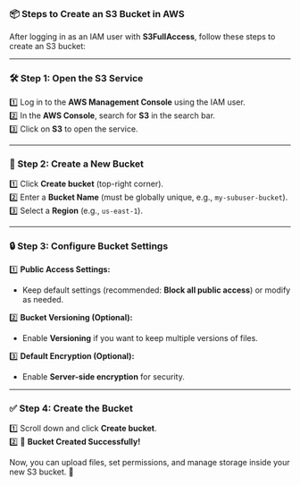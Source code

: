 ### **📦 Steps to Create an S3 Bucket in AWS**  

After logging in as an IAM user with **S3FullAccess**, follow these steps to create an S3 bucket:

---

### **🛠 Step 1: Open the S3 Service**  
1️⃣ Log in to the **AWS Management Console** using the IAM user.  
2️⃣ In the **AWS Console**, search for **S3** in the search bar.  
3️⃣ Click on **S3** to open the service.  

---

### **📌 Step 2: Create a New Bucket**  
1️⃣ Click **Create bucket** (top-right corner).  
2️⃣ Enter a **Bucket Name** (must be globally unique, e.g., `my-subuser-bucket`).  
3️⃣ Select a **Region** (e.g., `us-east-1`).  

---

### **🔒 Step 3: Configure Bucket Settings**  
1️⃣ **Public Access Settings:**  
   - Keep default settings (recommended: **Block all public access**) or modify as needed.  

2️⃣ **Bucket Versioning (Optional):**  
   - Enable **Versioning** if you want to keep multiple versions of files.  

3️⃣ **Default Encryption (Optional):**  
   - Enable **Server-side encryption** for security.  

---

### **✅ Step 4: Create the Bucket**  
1️⃣ Scroll down and click **Create bucket**.  
2️⃣ 🎉 **Bucket Created Successfully!**  

Now, you can upload files, set permissions, and manage storage inside your new S3 bucket. 🚀